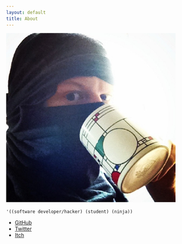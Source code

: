```yaml
---
layout: default
title: About
---
```


![ninja selfie](/images/ninja.jpg)

    '((software developer/hacker) (student) (ninja))

* [GitHub](http://github.com/charles-l)
* [Twitter](http://twitter.com/theninjacharlie)
* [Itch](http://ninjacharlie.itch.io/)
